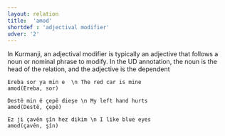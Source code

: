 ```yaml
---
layout: relation
title:  'amod'
shortdef : 'adjectival modifier'
udver: '2'
---
```


In Kurmanji, an adjectival modifier is typically an adjective that follows a noun or nominal phrase to modify. In the UD annotation, the noun is the head of the relation, and the adjective is the dependent

~~~ sdparse
Ereba sor ya min e  \n The red car is mine
amod(Ereba, sor)
~~~


~~~ sdparse
Destê min ê çepê dieşe \n My left hand hurts
amod(Destê, çepê)
~~~

~~~ sdparse
Ez ji çavên şîn hez dikim \n I like blue eyes 
amod(çavên, şîn)
~~~
